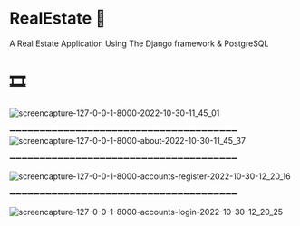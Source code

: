 # RealEstate 🌆
A Real Estate Application Using The Django framework &amp; PostgreSQL
# 🎞


![screencapture-127-0-0-1-8000-2022-10-30-11_45_01](https://user-images.githubusercontent.com/88139550/198865881-98659feb-0d8d-4936-b013-4cf762a4c481.png)

➖➖➖➖➖➖➖➖➖➖➖➖➖➖➖➖➖➖➖➖➖➖➖➖➖➖➖➖➖➖➖➖➖➖➖➖➖➖
![screencapture-127-0-0-1-8000-about-2022-10-30-11_45_37](https://user-images.githubusercontent.com/88139550/198866006-a12db0e9-00af-44f7-84eb-07c1a6bd440c.png)

➖➖➖➖➖➖➖➖➖➖➖➖➖➖➖➖➖➖➖➖➖➖➖➖➖➖➖➖➖➖➖➖➖➖➖➖➖➖

![screencapture-127-0-0-1-8000-accounts-register-2022-10-30-12_20_16](https://user-images.githubusercontent.com/88139550/198866236-f790a291-1efd-4ee2-a1ab-b9ce2050ae1c.png)

➖➖➖➖➖➖➖➖➖➖➖➖➖➖➖➖➖➖➖➖➖➖➖➖➖➖➖➖➖➖➖➖➖➖➖➖➖➖

![screencapture-127-0-0-1-8000-accounts-login-2022-10-30-12_20_25](https://user-images.githubusercontent.com/88139550/198866252-f1c3c5f5-668e-42bd-9bd1-7b59f0f9c50d.png)
